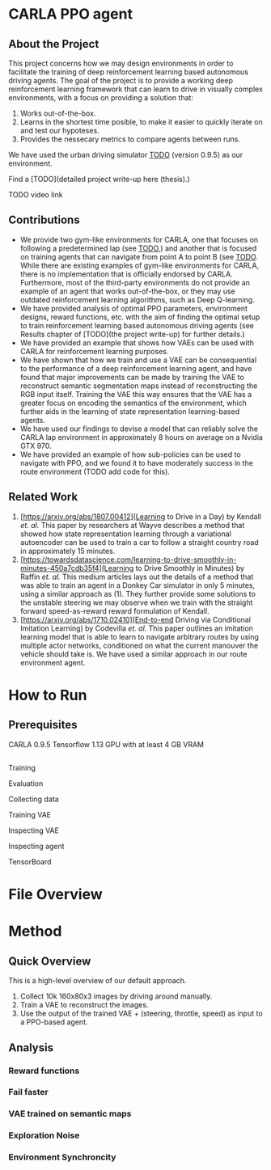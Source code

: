 # CARLA PPO agent

## About the Project
This project concerns how we may design environments in order to facilitate the training of
deep reinforcement learning based autonomous driving agents. The goal of the project is to
provide a working deep reinforcement learning framework that can learn to drive in visually
complex environments, with a focus on providing a solution that:

1. Works out-of-the-box.
2. Learns in the shortest time posible, to make it easier to quickly iterate on and test our hypoteses.
3. Provides the nessecary metrics to compare agents between runs.

We have used the urban driving simulator [TODO](CARLA) (version 0.9.5) as our environment.

Find a [TODO](detailed project write-up here (thesis).)

TODO video link

## Contributions

- We provide two gym-like environments for CARLA, one that focuses on following a predetermined lap (see [TODO](CarlaEnv/carla_lap_env.py),) and another that is focused on training agents that can navigate from point A to point B (see [TODO](CarlaEnv/carla_route_env.py). While there are existing examples of gym-like environments for CARLA, there is no implementation that is officially endorsed by CARLA. Furthermore, most of the third-party environments do not provide an example of an agent that works out-of-the-box, or they may use outdated reinforcement learning algorithms, such as Deep Q-learning.
- We have provided analysis of optimal PPO parameters, environment designs, reward functions, etc. with the aim of finding the optimal setup to train reinforcement learning based autonomous driving agents (see Results chapter of [TODO](the project write-up) for further details.)
- We have provided an example that shows how VAEs can be used with CARLA for reinforcement learning purposes.
- We have shown that how we train and use a VAE can be consequential to the performance of a deep reinforcement learning agent, and have found that major improvements can be made by training the VAE to reconstruct semantic segmentation maps instead of reconstructing the RGB input itself. Training the VAE this way ensures that the VAE has a greater focus on encoding the semantics of the environment, which further aids in the learning of state representation learning-based agents.
- We have used our findings to devise a model that can reliably solve the CARLA lap environment in approximately 8 hours on average on a Nvidia GTX 970.
- We have provided an example of how sub-policies can be used to navigate with PPO, and we found it to have moderately success in the route environment (TODO add code for this).

## Related Work

1. [https://arxiv.org/abs/1807.00412](Learning to Drive in a Day) by Kendall _et. al._
This paper by researchers at Wayve describes a method that showed how state representation learning through a variational autoencoder can be used to train a car to follow a straight country road in approximately 15 minutes.
2. [https://towardsdatascience.com/learning-to-drive-smoothly-in-minutes-450a7cdb35f4](Learning to Drive Smoothly in Minutes) by Raffin _et. al._ This medium articles lays out the details of a method that was able to train an agent in a Donkey Car simulator in only 5 minutes, using a similar approach as (1). They further provide some solutions to the unstable steering we may observe when we train with the straight forward speed-as-reward reward formulation of Kendall.
3. [https://arxiv.org/abs/1710.02410](End-to-end Driving via Conditional Imitation Learning) by Codevilla _et. al._ This paper outlines an imitation learning model that is able to learn to navigate arbitrary routes by using multiple actor networks, conditioned on what the current manouver the vehicle should take is. We have used a similar approach in our route environment agent.

# How to Run

## Prerequisites

CARLA 0.9.5
Tensorflow 1.13
GPU with at least 4 GB VRAM

## 

Training

Evaluation

Collecting data

Training VAE

Inspecting VAE

Inspecting agent

TensorBoard

# File Overview

# Method

## Quick Overview

This is a high-level overview of our default approach.

1. Collect 10k 160x80x3 images by driving around manually.
2. Train a VAE to reconstruct the images.
3. Use the output of the trained VAE + (steering, throttle, speed) as input to a PPO-based agent.

## Analysis

### Reward functions

### Fail faster

### VAE trained on semantic maps

### Exploration Noise

### Environment Synchroncity


